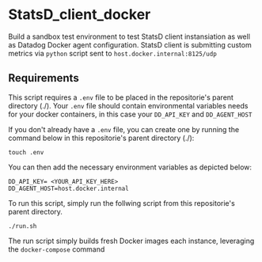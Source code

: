 # StatsD_client_docker

Build a sandbox test environment to test StatsD client instansiation as well as Datadog Docker agent configuration. StatsD client is submitting custom metrics via `python` script sent to `host.docker.internal:8125/udp`

## Requirements
This script requires a `.env` file to be placed in the repositorie's parent directory (./). Your `.env` file should contain environmental variables needs for your docker containers, in this case your `DD_API_KEY` and `DD_AGENT_HOST`

If you don't already have a `.env` file, you can create one by running the command below in this repositorie's parent directory (./):

`touch .env`

You can then add the necessary environment variables as depicted below:


 `DD_API_KEY= <YOUR_API_KEY_HERE>` \
 `DD_AGENT_HOST=host.docker.internal`

To run this script, simply run the follwing script from this repositorie's parent directory.

`./run.sh`

The run script simply builds fresh Docker images each instance, leveraging the `docker-compose` command
